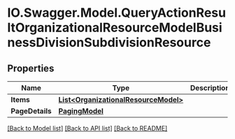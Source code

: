 # IO.Swagger.Model.QueryActionResultOrganizationalResourceModelBusinessDivisionSubdivisionResource
## Properties

Name | Type | Description | Notes
------------ | ------------- | ------------- | -------------
**Items** | [**List&lt;OrganizationalResourceModel&gt;**](OrganizationalResourceModel.md) |  | [optional] 
**PageDetails** | [**PagingModel**](PagingModel.md) |  | [optional] 

[[Back to Model list]](../README.md#documentation-for-models) [[Back to API list]](../README.md#documentation-for-api-endpoints) [[Back to README]](../README.md)

